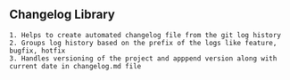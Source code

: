 ## Changelog Library
    1. Helps to create automated changelog file from the git log history
    2. Groups log history based on the prefix of the logs like feature, bugfix, hotfix
    3. Handles versioning of the project and apppend version along with current date in changelog.md file
